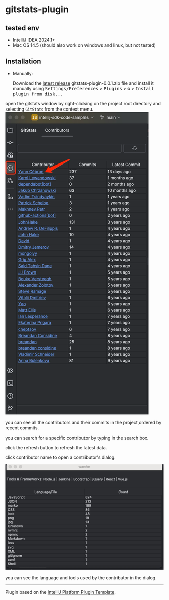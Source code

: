 # gitstats-plugin

## tested env
- IntelliJ IDEA 2024.1+
- Mac OS 14.5 (should also work on windows and linux, but not tested)

## Installation

- Manually:

  Download the [latest release](https://github.com/MilkyGreen/gitstats-plugin/releases/latest) gitstats-plugin-0.0.1.zip
   file and install it manually using
  <kbd>Settings/Preferences</kbd> > <kbd>Plugins</kbd> > <kbd>⚙️</kbd> > <kbd>Install plugin from disk...</kbd>


<!-- Plugin description -->

open the gitstats window by right-clicking on the project root directory and selecting `GitStats` from the context menu.
![img.png](img.png)

you can see all the contributors and their commits in the project,ordered by recent commits.

you can search for a specific contributor by typing in the search box.

click the refresh button to refresh the latest data.

click contributor name to open a contributor's dialog.

![img_2.png](img_2.png)

you can see the language and tools used by the contributor in the dialog.

<!-- Plugin description end -->

---
Plugin based on the [IntelliJ Platform Plugin Template][template].

[template]: https://github.com/JetBrains/intellij-platform-plugin-template
[docs:plugin-description]: https://plugins.jetbrains.com/docs/intellij/plugin-user-experience.html#plugin-description-and-presentation
